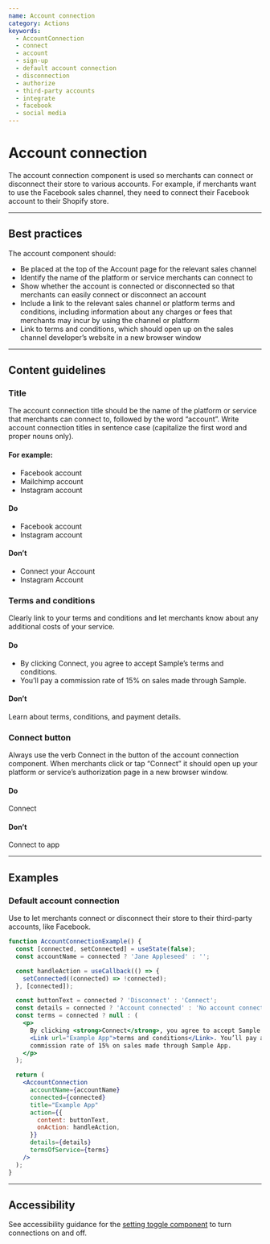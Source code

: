 ```yaml
---
name: Account connection
category: Actions
keywords:
  - AccountConnection
  - connect
  - account
  - sign-up
  - default account connection
  - disconnection
  - authorize
  - third-party accounts
  - integrate
  - facebook
  - social media
---
```


# Account connection

The account connection component is used so merchants can connect or disconnect
their store to various accounts. For example, if merchants want to use the
Facebook sales channel, they need to connect their Facebook
account to their Shopify store.

---

## Best practices

The account component should:

- Be placed at the top of the Account page for the relevant sales channel
- Identify the name of the platform or service merchants can connect to
- Show whether the account is connected or disconnected so that merchants can easily connect or disconnect an account
- Include a link to the relevant sales channel or platform terms and conditions,
  including information about any charges or fees that merchants may incur by
  using the channel or platform
- Link to terms and conditions, which should open up on the sales channel
  developer’s website in a new browser window

---

## Content guidelines

### Title

The account connection title should be the name of the platform or service that
merchants can connect to, followed by the word “account”. Write account connection titles in sentence case (capitalize the first word and proper nouns only).

#### For example:

- Facebook account
- Mailchimp account
- Instagram account

<!-- usagelist -->

#### Do

- Facebook account
- Instagram account

#### Don’t

- Connect your Account
- Instagram Account

### Terms and conditions

Clearly link to your terms and conditions and let merchants know about any additional costs of your service.

<!-- usagelist -->

#### Do

- By clicking Connect, you agree to accept Sample’s terms and conditions.
- You’ll pay a commission rate of 15% on sales made through Sample.

#### Don’t

Learn about terms, conditions, and payment details.

<!-- end -->

### Connect button

Always use the verb Connect in the button of the account connection component. When merchants click or tap “Connect” it should open up your platform or service’s authorization page in a new browser window.

<!-- usagelist -->

#### Do

Connect

#### Don’t

Connect to app

<!-- end -->

---

## Examples

### Default account connection

Use to let merchants connect or disconnect their store to their third-party accounts, like Facebook.

```jsx
function AccountConnectionExample() {
  const [connected, setConnected] = useState(false);
  const accountName = connected ? 'Jane Appleseed' : '';

  const handleAction = useCallback(() => {
    setConnected((connected) => !connected);
  }, [connected]);

  const buttonText = connected ? 'Disconnect' : 'Connect';
  const details = connected ? 'Account connected' : 'No account connected';
  const terms = connected ? null : (
    <p>
      By clicking <strong>Connect</strong>, you agree to accept Sample App’s{' '}
      <Link url="Example App">terms and conditions</Link>. You’ll pay a
      commission rate of 15% on sales made through Sample App.
    </p>
  );

  return (
    <AccountConnection
      accountName={accountName}
      connected={connected}
      title="Example App"
      action={{
        content: buttonText,
        onAction: handleAction,
      }}
      details={details}
      termsOfService={terms}
    />
  );
}
```

---

## Accessibility

<!-- content-for: web -->

See accessibility guidance for the [setting toggle component](https://polaris.shopify.com/components/actions/setting-toggle) to turn connections on and off.

<!-- /content-for-->
